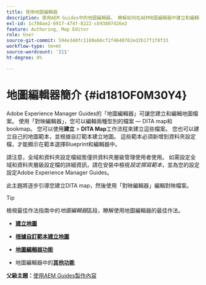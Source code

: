 ```yaml
---
title: 使用地圖編輯器
description: 使用AEM Guides中的地圖編輯器。 瞭解如何在AEM地圖編輯器中建立和編輯地圖檔案。
exl-id: 1c780ae2-6917-474f-8222-cb93807426e2
feature: Authoring, Map Editor
role: User
source-git-commit: 594e348fc1188e66cf2f4648702ed2b17f1f8f33
workflow-type: tm+mt
source-wordcount: '211'
ht-degree: 0%

---
```


# 地圖編輯器簡介 {#id181OF0M30Y4}

Adobe Experience Manager Guides的「地圖編輯器」可讓您建立和編輯地圖檔案。 使用「對映編輯器」，您可以編輯兩種型別的檔案 — DITA map和bookmap。 您可以使用&#x200B;**建立** \> **DITA Map**&#x200B;工作流程來建立這些檔案。 您也可以建立自己的地圖範本，並根據自訂範本建立地圖。 這些範本必須新增到資料夾設定檔，才能顯示在範本選擇Blueprint和編輯器中。

請注意，全域和資料夾設定檔組態僅供資料夾層級管理使用者使用。 如需設定全域和資料夾層級設定檔的詳細資訊，請在安裝中檢視&#x200B;*設定撰寫範本*，並為您的設定設定Adobe Experience Manager Guides。

<!------------------------------------

The Map Editor comes in two modes — the Basic Map Editor and the Advanced Map Editor. The Basic Map Editor is available only through configuration. If your administrator has enabled it, then only the Basic Map Editor will be available for use. By default, all new maps are opened for editing in the Advanced Map Editor. The Advanced Map Editor is available within the Editor itself, which is used for editing DITA topic files.

-------->

此主題將逐步引導您建立DITA map，然後使用「對映編輯器」編輯對映檔案。

>[!TIP]
>
> 檢視最佳作法指南中的&#x200B;*地圖編輯器*&#x200B;區段，瞭解使用地圖編輯器的最佳作法。

- **[建立地圖](map-editor-create-map.md)**

- **[根據自訂範本建立地圖](create-maps-customized-templates.md)**

- **[地圖編輯器功能](map-editor-advanced-map-editor.md)**

- 地圖編輯器中的&#x200B;**[其他功能](map-editor-other-features.md)**


**父級主題：**&#x200B;[&#x200B;使用AEM Guides製作內容](authoring-content-xml-doc.md)
